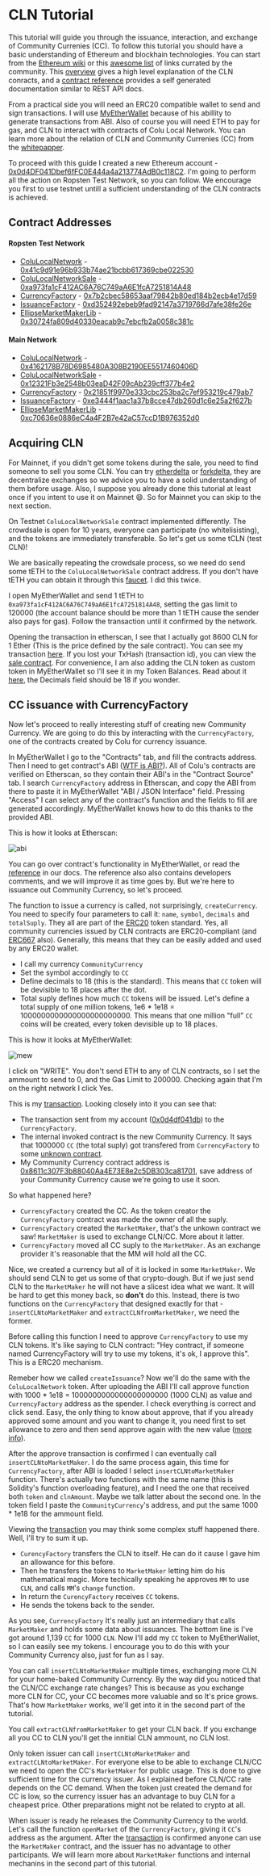 
# CLN Tutorial

This tutorial will guide you through the issuance, interaction, and exchange of Community Currenies (CC). To follow this tutorial you should have a basic understanding of Ethereum and blockhain technologies. You can start from the [Ethereum wiki](https://github.com/ethereum/wiki/wiki/Ethereum-introduction) or this [awesome list](https://github.com/ethereum/wiki/wiki/Ethereum-introduction) of links currated by the community. This [overview](overview.md) gives a high level explanation of the CLN conracts, and a [contract reference](reference) provides a self generated documentation similar to REST API docs.

From a practical side you will need an ERC20 compatible wallet to send and sign transactions. I will use [MyEtherWallet](https://www.myetherwallet.com/) because of his abillity to generate transactions from ABI. Also of course you will need ETH to pay for gas, and CLN to interact with contracts of Colu Local Network. You can learn more about the relation of CLN and Community Currenies (CC) from the [whitepapper](https://cln.network/pdf/cln_whitepaper.pdf).

To proceed with this guide I created a new Ethereum account - [0x0d4DF041Dbef6fFC0E444a4a213774AdB0c118C2](https://ropsten.etherscan.io/address/0x0d4DF041Dbef6fFC0E444a4a213774AdB0c118C2). I'm going to perform all the action on Ropsten Test Network, so you can follow. We encourage you first to use testnet untill a sufficient understanding of the CLN contracts is achieved.

## Contract Addresses

#### Ropsten Test Network
- [ColuLocalNetwork](reference/ColuLocalNetwork.md) -  [0x41c9d91e96b933b74ae21bcbb617369cbe022530](https://ropsten.etherscan.io/address/0x41c9d91e96b933b74ae21bcbb617369cbe022530)
- [ColuLocalNetworkSale](reference/ColuLocalNetworkSale.md) - [0xa973fa1cF412AC6A76C749aA6E1fcA7251814A48](https://ropsten.etherscan.io/address/0xa973fa1cF412AC6A76C749aA6E1fcA7251814A48)
- [CurrencyFactory](reference/CurrencyFactory.md) - [0x7b2cbec58653aaf79842b80ed184b2ecb4e17d59](https://ropsten.etherscan.io/address/0x7b2cbec58653aaf79842b80ed184b2ecb4e17d59)
- [IssuanceFactory](reference/IssuanceFactory.md) - [0xd352492ebeb9fad92147a3719766d7afe38fe26e](https://ropsten.etherscan.io/address/0xd352492ebeb9fad92147a3719766d7afe38fe26e)
- [EllipseMarketMakerLib](reference/EllipseMarketMakerLib.md) - [0x30724fa809d40330eacab9c7ebcfb2a0058c381c](https://ropsten.etherscan.io/address/0x30724fa809d40330eacab9c7ebcfb2a0058c381c)


#### Main Network

- [ColuLocalNetwork](reference/ColuLocalNetwork.md) - [0x4162178B78D6985480A308B2190EE5517460406D](https://etherscan.io/address/0x4162178b78d6985480a308b2190ee5517460406d)
- [ColuLocalNetworkSale](reference/ColuLocalNetworkSale.md) - [0x12321Fb3e2548b03eaD42F09cAb239cff377b4e2](https://etherscan.io/address/0x12321fb3e2548b03ead42f09cab239cff377b4e2)
- [CurrencyFactory](reference/CurrencyFactory.md) - [0x21851f9970e333cbc253ba2c7ef953219c479ab7](https://etherscan.io/address/0x21851f9970e333cbc253ba2c7ef953219c479ab7)
- [IssuanceFactory](reference/IssuanceFactory.md) - [0xe3444f1aac1a37b8cce47db260d1c6e25a2f627b](https://etherscan.io/address/0xe3444f1aac1a37b8cce47db260d1c6e25a2f627b)
- [EllipseMarketMakerLib](reference/EllipseMarketMakerLib.md) - [0xc70636e0886eC4a4F2B7e42aC57ccD1B976352d0](https://etherscan.io/address/0xc70636e0886ec4a4f2b7e42ac57ccd1b976352d0)


## Acquiring CLN

For Mainnet, if you didn't get some tokens during the sale, you need to find someone to sell you some CLN. You can try [etherdelta](https://etherdelta.com/) or [forkdelta](https://forkdelta.github.io/), they are decentralize exchanges so we advice you to have a solid understanding of them before usage. Also, I suppose you already done this tutorial at least once if you intent to use it on Mainnet :smile:. So for Mainnet you can skip to the next section.

On Testnet `ColuLocalNetworkSale` contract implemented differently. The crowdsale is open for 10 years, everyone can participate (no whitelisisting), and the tokens are immediately transferable. So let's get us some tCLN (test CLN)!

We are basically repeating the crowdsale process, so we need do send some tETH to the `ColuLocalNetworkSale` contract address. If you don't have tETH you can obtain it through this [faucet](http://faucet.ropsten.be:3001/). I did this twice.

 I open MyEtherWallet and send 1 tETH to `0xa973fa1cF412AC6A76C749aA6E1fcA7251814A48`, setting the gas limit to 120000 (the account balance should be more than 1 tETH cause the sender also pays for gas). Follow the transaction until it confirmed by the network.

 Opening the transaction in etherscan, I see that I actually got 8600 CLN for 1 Ether (This is the price defined by the sale contract). You can see my transaction [here](https://ropsten.etherscan.io/tx/0x249aaa9bccd902cc329a6c220e562578d235f054803e61dc4622fe19acf6a564). If you lost your TxHash (transaction id), you can view the [sale contract](https://ropsten.etherscan.io/address/0xa973fa1cf412ac6a76c749aa6e1fca7251814a48#tokentxns). For convenience, I am also adding the CLN token as custom token in MyEtherWallet so I'll see it in my Token Balances. Read about it  [here](https://myetherwallet.github.io/knowledge-base/send/adding-new-token-and-sending-custom-tokens.html), the Decimals field should be 18 if you wonder.


 ## CC issuance with CurrencyFactory

 Now let's proceed to really interesting stuff of creating new Community Currency. We are going to do this by interacting with the `CurrencyFactory`, one of the contracts created by Colu for currency issuance.

 In MyEtherWallet I go to the "Contracts" tab, and fill the contracts address. Then I need to get contract's ABI ([WTF is ABI?](https://github.com/ethereum/wiki/wiki/Ethereum-Contract-ABI)). All of Colu's contracts are verified on Etherscan, so they contain their ABI's in the "Contract Source" tab. I search `CurrencyFactory` address in Etherscan, and copy the ABI from there to paste it in MyEtherWallet "ABI / JSON Interface" field. Pressing "Access" I can select any of the contract's function and the fields to fill are generated accordingly. MyEtherWallet knows how to do this thanks to the provided ABI.

 This is how it looks at Etherscan:

 ![abi](assets/abi.png)

You can go over contract's functionality in MyEtherWallet, or read the [reference](reference/CurrencyFactory.md) in our docs. The reference also also contains developers comments, and we will improve it as time goes by. But we're here to issuance out Community Currency, so let's proceed.

The function to issue a currency is called, not surprisingly, `createCurrency`. You need to specify four parameters to call it: `name`, `symbol`, `decimals` and `totalSuply`. They all are part of the [ERC20](https://theethereum.wiki/w/index.php/ERC20_Token_Standard) token standard. Yes, all community currencies issued by CLN contracts are ERC20-compliant (and [ERC667](https://github.com/ethereum/EIPs/issues/677) also). Generally, this means that they can be easily added and used by any ERC20 wallet.

- I call my currency `CommunityCurrency`
- Set the symbol accordingly to `CC`
- Define decimals to 18 (this is the standard). This means that `CC` token will be devisible to 18 places after the dot.
- Total suply defines how much `CC` tokens will be issued. Let's define a total supply of one million tokens, 1e6 * 1e18 = 1000000000000000000000000. This means that one million "full" `CC` coins will be created, every token devisible up to 18 places.


This is how it looks at MyEtherWallet:

![mew](assets/mew.png)

I click on "WRITE". You don't send ETH to any of CLN contracts, so I set the ammount to send to 0, and the Gas Limit to 200000. Checking again that I'm on the right network I click Yes.

This is my [transaction](https://ropsten.etherscan.io/tx/0x83e96a696110172da2cf7d0afa11bd7415f6737dbbd51d3055ac609cfe12b206). Looking closely into it you can see that:

- The transaction sent from my account ([0x0d4df041db](https://ropsten.etherscan.io/address/0x0d4df041dbef6ffc0e444a4a213774adb0c118c2)) to the `CurrencyFactory`.
- The internal invoked contract is the new Community Currency. It says that 1000000 `CC` (the total suply) got transfered from `CurrencyFactory` to some [unknown contract](https://ropsten.etherscan.io/address/0xb3f9a85d00fcb75be507da5efc0b91ed221e9bb9).
- My Community Currency contract address is [0x8611c307F3b88040Aa4E73E8e2c5DB303ca81701](https://ropsten.etherscan.io/address/0x8611c307f3b88040aa4e73e8e2c5db303ca81701), save address of your Community Currency cause we're going to use it soon.

So what happened here?

- `CurrencyFactory` created the CC. As the token creator the `CurrencyFactory` contract was made the owner of all the suply.
- `CurrencyFactory` created the `MarketMaker`, that's the unkown contract we saw! `MarketMaker` is used to exchange CLN/CC. More about it latter.
- `CurrencyFactory` moved all CC suply to the `MarketMaker`. As an exchange provider it's reasonable that the MM will hold all the CC.

Nice, we created a currency but all of it is locked in some `MarketMaker`. We should send CLN to get us some of that crypto-dough. But if we just send CLN to the `MarketMaker` he will not have a slicest idea what we want. It will be hard to get this money back, so **don't** do this. Instead, there is two functions on the `CurrencyFactory` that designed exactly for that - `insertCLNtoMarketMaker` and `extractCLNfromMarketMaker`, we need the former.

Before calling this function I need to approve `CurrencyFactory` to use my CLN tokens. It's like saying to CLN contract: "Hey contract, if someone named CurrencyFactory will try to use my tokens, it's ok, I approve this". This is a ERC20 mechanism.

 Remeber how we called `createIssuance`? Now we'll do the same with the `ColuLocalNetwork` token. After uploading the ABI I'll call approve function with 1000 * 1e18 = 1000000000000000000000 (1000 CLN) as value and `CurrencyFactory` address as the spender. I check everything is correct and click send. Easy, the only thing to know about approve, that if you already approved some amount and you want to change it, you need first to set allowance  to zero and then send approve again with the new value ([more info](https://github.com/ethereum/EIPs/blob/master/EIPS/eip-20.md#approve )).

 After the approve transaction is confirmed I can eventually call `insertCLNtoMarketMaker`. I do the same process again, this time for `CurrencyFactory`, after ABI is loaded I select `insertCLNtoMarketMaker` function. There's actually two functions with the same name (this is Solidity's function overloading feature), and I need the one that received both `token` and `clnAmount`. Maybe we talk latter about the second one. In the token field I paste the `CommunityCurrency`'s address, and put the same 1000 * 1e18 for the ammount field.

Viewing the [transaction](https://ropsten.etherscan.io/tx/0x350fe7bad490baa8a0446c8f5f76bb913b8238fcd882832bb7b4b3e354d1b9c6) you may think some complex stuff happened there. Well, I'll try to sum it up.

- `CurencyFactory` transfers the CLN to itself. He can do it cause I gave him an allowance for this before.
- Then he transfers the tokens to `MarketMaker` letting him do his mathematical magic. More techically speaking he approves `MM` to use `CLN`, and calls `MM`'s  `change` function.
- In return the `CurencyFactory` receives `CC` tokens.
- He sends the tokens back to the sender.

As you see, `CurrencyFactory` It's really just an intermediary that calls `MarketMaker` and holds some data about issuances. The bottom line is I've got around 1,139 `CC` for 1000 `CLN`. Now I'll add my `CC` token to MyEtherWallet, so I can easily see my tokens. I encourage you to do this with your Community Currency also, just for fun as I say.

You can call `insertCLNtoMarketMaker` multiple times, exchanging more CLN for your home-baked Community Currency. By the way did you noticed that the CLN/CC exchange rate changes? This is because as you exchange more CLN for CC, your CC becomes more valuable and so It's price grows. That's how `MarketMaker` works, we'll get into it in the second part of the tutorial.

You call `extractCLNfromMarketMaker` to get your CLN back. If you exchange all you CC to CLN you'll get the innitial CLN ammount, no CLN lost.

Only token issuer can call `insertCLNtoMarketMaker` and `extractCLNtoMarketMaker`. For everyone else to be able to exchange CLN/CC we need to open the CC's `MarketMaker` for public usage. This is done to give sufficient time for the currency issuer. As I explained before CLN/CC rate depends on the CC demand. When the token just created the demand for CC is low, so the currency issuer has an advantage to buy CLN for a cheapest price. Other preparations might not be related to crypto at all.

When issuer is ready he releases the Community Currency to the world. Let's call the function `openMarket` of the `CurrencyFactory`, giving it `CC`'s address as the argument. After the [transaction](https://ropsten.etherscan.io/tx/0x5e86f8ab823098065f7e6c172e3b3f9baaea280c9125d56b6639b7b666d8fe18) is confirmed anyone can use the `MarketMaker` contract, and the issuer has no advantage to other participants. We will learn more about `MarketMaker` functions and internal mechanins in the second part of this tutorial.

